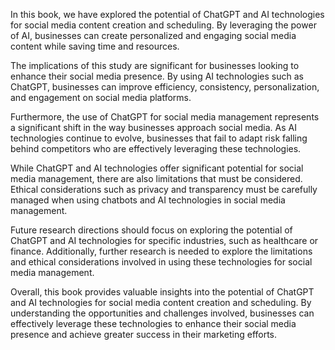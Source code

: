 
In this book, we have explored the potential of ChatGPT and AI technologies for social media content creation and scheduling. By leveraging the power of AI, businesses can create personalized and engaging social media content while saving time and resources.

The implications of this study are significant for businesses looking to enhance their social media presence. By using AI technologies such as ChatGPT, businesses can improve efficiency, consistency, personalization, and engagement on social media platforms.

Furthermore, the use of ChatGPT for social media management represents a significant shift in the way businesses approach social media. As AI technologies continue to evolve, businesses that fail to adapt risk falling behind competitors who are effectively leveraging these technologies.

While ChatGPT and AI technologies offer significant potential for social media management, there are also limitations that must be considered. Ethical considerations such as privacy and transparency must be carefully managed when using chatbots and AI technologies in social media management.

Future research directions should focus on exploring the potential of ChatGPT and AI technologies for specific industries, such as healthcare or finance. Additionally, further research is needed to explore the limitations and ethical considerations involved in using these technologies for social media management.

Overall, this book provides valuable insights into the potential of ChatGPT and AI technologies for social media content creation and scheduling. By understanding the opportunities and challenges involved, businesses can effectively leverage these technologies to enhance their social media presence and achieve greater success in their marketing efforts.
